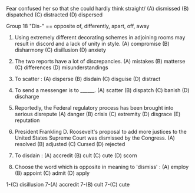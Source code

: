 Fear confused her so that she could hardly think straight/
(A) dismissed   (B) dispatched    (C) distracted    (D) dispersed


Group 18 "Dis-" == opposite of, differently, apart, off, away

1. Using extremely different decorating schemes in adjoining rooms may result in discord and a lack of unity in style.
(A) compromise    (B) disharmony    (C) disillusion   (D) anxiety

2. The two reports have a lot of discrepancies.
(A) mistakes    (B) matterse    (C) differences   (D) misunderstandings

3. To scatter :
(A) disperse    (B) disdain   (C) disguise    (D) distract

4. To send a messenger is to ______.
(A) scatter   (B) dispatch    (C) banish    (D) discharge

5. Reportedly, the Federal regulatory process has been brought into serious disrepute
(A) danger    (B) crisis    (C) extremity   (D) disgrace    (E) reputation

6. President Frankling D. Roosevelt's proposal to add more justices to the United States Supreme Court was dismissed by the Congress.
(A) resolved    (B) adjusted    (C) Cursed    (D) rejected

7. To disdain :
(A) accredit    (B) cult    (C) cute    (D) scorn

8. Choose the word which is opposite in meaning to 'dismiss' :
(A) employ    (B) appoint   (C) admit   (D) apply

1-(C) disillusion
7-(A) accredit
7-(B) cult
7-(C) cute
